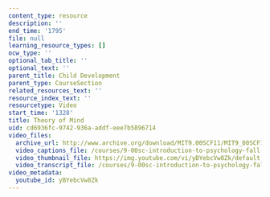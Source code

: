 ```yaml
---
content_type: resource
description: ''
end_time: '1795'
file: null
learning_resource_types: []
ocw_type: ''
optional_tab_title: ''
optional_text: ''
parent_title: Child Development
parent_type: CourseSection
related_resources_text: ''
resource_index_text: ''
resourcetype: Video
start_time: '1328'
title: Theory of Mind
uid: cd6936fc-9742-936a-addf-eee7b5896714
video_files:
  archive_url: http://www.archive.org/download/MIT9.00SCF11/MIT9_00SCF11_lec17_300k.mp4
  video_captions_file: /courses/9-00sc-introduction-to-psychology-fall-2011/75dd67c007435f6b99b1e5d7f234918d_yBYebcVw8Zk.vtt
  video_thumbnail_file: https://img.youtube.com/vi/yBYebcVw8Zk/default.jpg
  video_transcript_file: /courses/9-00sc-introduction-to-psychology-fall-2011/59a0422534f5db74a49c649863fd86b1_yBYebcVw8Zk.pdf
video_metadata:
  youtube_id: yBYebcVw8Zk
---
```

